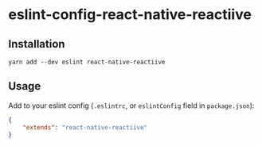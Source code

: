 # eslint-config-react-native-reactiive

## Installation

```
yarn add --dev eslint react-native-reactiive
```

## Usage

Add to your eslint config (`.eslintrc`, or `eslintConfig` field in `package.json`):

```json
{
    "extends": "react-native-reactiive"
}
```
